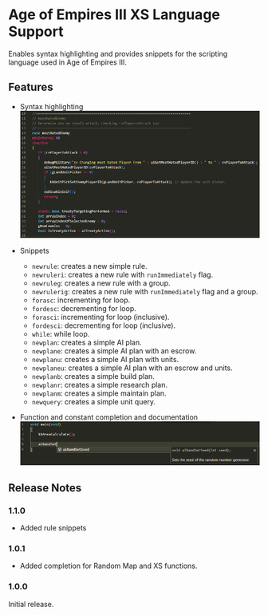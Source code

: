 # Age of Empires III XS Language Support

Enables syntax highlighting and provides snippets for the scripting language used in Age of Empires III.

## Features

- Syntax highlighting
![Syntax highlighting](https://raw.githubusercontent.com/thinotmandresy/age3xs/main/assets/syntax-highlighting.png)

- Snippets
  - `newrule`: creates a new simple rule.
  - `newruleri`: creates a new rule with `runImmediately` flag.
  - `newruleg`: creates a new rule with a group.
  - `newrulerig`: creates a new rule with `runImmediately` flag and a group.
  - `forasc`: incrementing for loop.
  - `fordesc`: decrementing for loop.
  - `forasci`: incrementing for loop (inclusive).
  - `fordesci`: decrementing for loop (inclusive).
  - `while`: while loop.
  - `newplan`: creates a simple AI plan.
  - `newplane`: creates a simple AI plan with an escrow.
  - `newplanu`: creates a simple AI plan with units.
  - `newplaneu`: creates a simple AI plan with an escrow and units.
  - `newplanb`: creates a simple build plan.
  - `newplanr`: creates a simple research plan.
  - `newplanm`: creates a simple maintain plan.
  - `newquery`: creates a simple unit query.

- Function and constant completion and documentation
![Function documentation](https://raw.githubusercontent.com/thinotmandresy/age3xs/main/assets/function-completion.png)

## Release Notes

### 1.1.0

- Added rule snippets

### 1.0.1

- Added completion for Random Map and XS functions.

### 1.0.0

Initial release.
